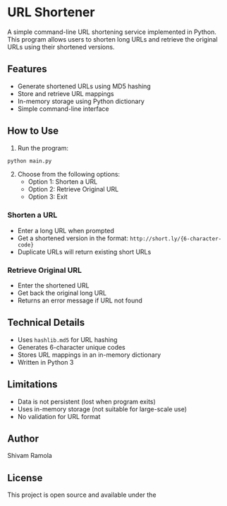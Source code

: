 # URL Shortener

A simple command-line URL shortening service implemented in Python. This program allows users to shorten long URLs and retrieve the original URLs using their shortened versions.

## Features

- Generate shortened URLs using MD5 hashing
- Store and retrieve URL mappings
- In-memory storage using Python dictionary
- Simple command-line interface

## How to Use

1. Run the program:

```python
python main.py
```

2. Choose from the following options:
   - Option 1: Shorten a URL
   - Option 2: Retrieve Original URL
   - Option 3: Exit

### Shorten a URL

- Enter a long URL when prompted
- Get a shortened version in the format: `http://short.ly/{6-character-code}`
- Duplicate URLs will return existing short URLs

### Retrieve Original URL

- Enter the shortened URL
- Get back the original long URL
- Returns an error message if URL not found

## Technical Details

- Uses `hashlib.md5` for URL hashing
- Generates 6-character unique codes
- Stores URL mappings in an in-memory dictionary
- Written in Python 3

## Limitations

- Data is not persistent (lost when program exits)
- Uses in-memory storage (not suitable for large-scale use)
- No validation for URL format

## Author

Shivam Ramola

## License

This project is open source and available under the
